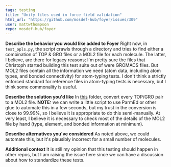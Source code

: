 ```yaml
---
tags: testing
title: "Unify files used in force field validation"
html_url: "https://github.com/mosdef-hub/foyer/issues/309"
user: mattwthompson
repo: mosdef-hub/foyer
---
```


**Describe the behavior you would like added to Foyer**
Right now, in `test_opls.py`, the script crawls through a directory and tries to find either a combination of TOP & GRO files or a MOL2 file for each molecule. The latter, I believe, are there for legacy reasons; I'm pretty sure the files that Christoph started building this test suite out of were GROMACS files. But MOL2 files contain all the information we need (atom data, including atom types, and bonded connectivity) for atom-typing tests. I don't think a strictly enforced standard for reference files in atom-typing tests is necessary, but I think some commonality is useful.

**Describe the solution you'd like**
In [this](https://github.com/mosdef-hub/foyer/blob/5790b068907b9aec38fe2964937aaabca82e3a48/foyer/tests/test_opls.py#L50-L60) folder, convert every TOP/GRO pair to a MOL2 file. **NOTE:** we can write a little script to use ParmEd or other glue to automate this in a few seconds, but my trust in the conversion is close to 99.99%, so I believe it is appropriate to do this semi-manually. At very least, I believe it is necessary to check most of the details of the MOL2 file by hand (type, element, and bonded information at minimum).


**Describe alternatives you've considered**
As noted above, we could automate this, but it's plausibly incorrect for a small number of molecules.

**Additional context**
It is still my opinion that this testing should happen in other repos, but I am raising the issue here since we can have a discussion about how to standardize these tests.